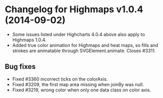 # Changelog for Highmaps v1.0.4 (2014-09-02)
        
- Some issues listed under Highcharts 4.0.4 above also apply to Highmaps 1.0.4.
- Added true color animation for Highmaps and heat maps, so fills and strokes are animatable through SVGElement.animate. Closes #3311.

## Bug fixes
- Fixed #3360 incorrect ticks on the colorAxis.
- Fixed #3209, the first map area missing when joinBy was null.
- Fixed #3219, wrong color when only one data class on color axis.